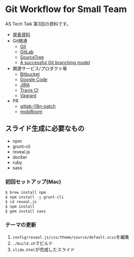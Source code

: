 # Git Workflow for Small Team

AS Tech Talk 第3回の資料です。

* [発表資料](GitWorkflowForSmallTeam.md)
* Git関連
    * [Git](http://git-scm.com/)
    * [GitLab](https://www.gitlab.com/downloads/)
    * [SourceTree](http://www.sourcetreeapp.com/)
    * [A successful Git branching model](http://nvie.com/posts/a-successful-git-branching-model/)
* 関連サービス/プロダクト等
    * [Bitbucket](https://bitbucket.org/)
    * [Google Code](https://code.google.com/)
    * [JIRA](https://www.atlassian.com/ja/software/jira)
    * [Travis CI](https://travis-ci.org/)
    * [Vagrant](http://www.vagrantup.com/)
* PR
    * [gitlab-i18n-patch](https://github.com/ksoichiro/gitlab-i18n-patch)
    * [mobiRoom](https://play.google.com/store/apps/details?id=mobi.mobiroom)

## スライド生成に必要なもの

* npm
* grunt-cli
* reveal.js
* docker
* ruby
* sass

### 初回セットアップ(Mac)

```sh
$ brew install npm
$ npm install -g grunt-cli
$ cd reveal.js
$ npm install
$ gem install sass
```

### テーマの更新

1. `config/reveal.js/css/theme/source/default.scss`を編集
1. `./build.sh`でビルド
1. `slide.html`が完成したスライド

